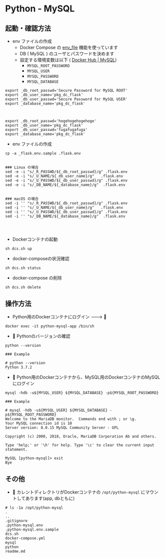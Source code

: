# Python - MySQL

## 起動・確認方法

+ env ファイルの作成
  + Docker Compose の [env_file](https://docs.docker.com/compose/environment-variables/) 機能を使っています
  + DB ( MySQL ) のユーザとパスワードを決めます
  + 設定する環境変数は以下 ( [Docker Hub | MySQL](https://hub.docker.com/_/mysql?tab=description))
    + `MYSQL_ROOT_PASSWORD`
    + `MYSQL_USER`
    + `MYSQL_PASSWORD`
    + `MYSQL_DATABASE`

```
export _db_root_passwd='Secure Password for MySQL ROOT'
export _db_user_name='pkg_dc_flask'
export _db_user_passwd='Secure Password for MySQL USER'
export _database_name='pkg_dc_flask'



export _db_root_passwd='hogehogehogehoge'
export _db_user_name='pkg_dc_flask'
export _db_user_passwd='fugafugafuga'
export _database_name='pkg_dc_flask'
```

+ env ファイルの作成

```
cp -a _flask.env.sample .flask.env


### Linux の場合
sed -e -i "s/_R_PASSWD/${_db_root_passwd}/g" .flask.env
sed -e -i "s/_U_NAME/${_db_user_name}/g"   .flask.env
sed -e -i "s/_U_PASSWD/${_db_user_passwd}/g" .flask.env
sed -e -i "s/_DB_NAME/${_database_name}/g"  .flask.env


### macOS の場合
sed -i '' "s/_R_PASSWD/${_db_root_passwd}/g" .flask.env
sed -i '' "s/_U_NAME/${_db_user_name}/g"   .flask.env
sed -i '' "s/_U_PASSWD/${_db_user_passwd}/g" .flask.env
sed -i '' "s/_DB_NAME/${_database_name}/g"  .flask.env




```

+ Dockerコンテナの起動

```
sh dcs.sh up
```

+ docker-composeの状況確認

```
sh dcs.sh status
```

+ docker-compose の削除

```
sh dcs.sh delete
```

## 操作方法

+ Python用のDockerコンテナにログイン ---> :whale:

```
docker exec -it python-mysql-app /bin/sh
```

+ :whale: Pythonのバージョンの確認

```
python --version
```
```
### Example

# python --version
Python 3.7.2
```

+ :whale: Python用のDockerコンテナから、MySQL用のDockerコンテナのMySQLにログイン

```
mysql -hdb -u${MYSQL_USER} ${MYSQL_DATABASE} -p${MYSQL_ROOT_PASSWORD}
```
```
### Example

# mysql -hdb -u${MYSQL_USER} ${MYSQL_DATABASE} -p${MYSQL_ROOT_PASSWORD}
Welcome to the MariaDB monitor.  Commands end with ; or \g.
Your MySQL connection id is 10
Server version: 8.0.15 MySQL Community Server - GPL

Copyright (c) 2000, 2018, Oracle, MariaDB Corporation Ab and others.

Type 'help;' or '\h' for help. Type '\c' to clear the current input statement.

MySQL [python-mysql]> exit
Bye
```

## その他

+ :whale: カレントディレクトリがDockerコンテナの `/opt/python-mysql` にマウントしてあります(app, dbともに)

```
# ls -1a /opt/python-mysql
.
..
.gitignore
.python-mysql.env
.python-mysql.env.sample
dcs.sh
docker-compose.yml
mysql
python
readme.md
```
